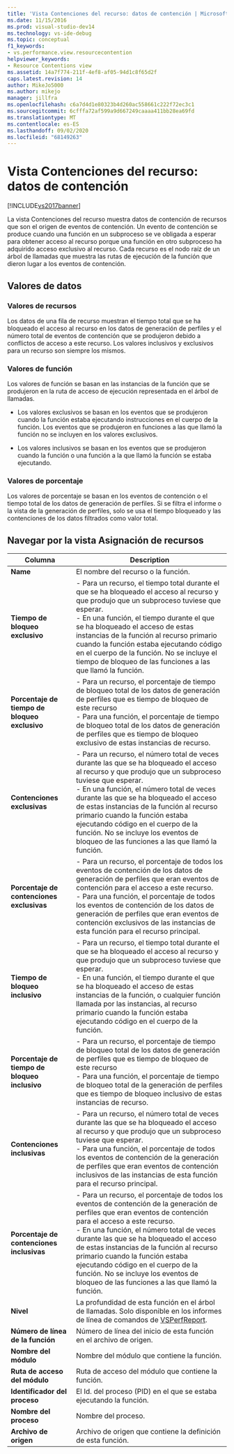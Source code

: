 ```yaml
---
title: 'Vista Contenciones del recurso: datos de contención | Microsoft Docs'
ms.date: 11/15/2016
ms.prod: visual-studio-dev14
ms.technology: vs-ide-debug
ms.topic: conceptual
f1_keywords:
- vs.performance.view.resourcecontention
helpviewer_keywords:
- Resource Contentions view
ms.assetid: 14a7f774-211f-4ef8-af05-94d1c8f65d2f
caps.latest.revision: 14
author: MikeJo5000
ms.author: mikejo
manager: jillfra
ms.openlocfilehash: c6a7d4d1e80323b4d260ac558661c222f72ec3c1
ms.sourcegitcommit: 6cfffa72af599a9d667249caaaa411bb28ea69fd
ms.translationtype: MT
ms.contentlocale: es-ES
ms.lasthandoff: 09/02/2020
ms.locfileid: "68149263"
---
```

# <a name="resource-contentions-view---contention-data"></a>Vista Contenciones del recurso: datos de contención
[!INCLUDE[vs2017banner](../includes/vs2017banner.md)]

La vista Contenciones del recurso muestra datos de contención de recursos que son el origen de eventos de contención. Un evento de contención se produce cuando una función en un subproceso se ve obligada a esperar para obtener acceso al recurso porque una función en otro subproceso ha adquirido acceso exclusivo al recurso. Cada recurso es el nodo raíz de un árbol de llamadas que muestra las rutas de ejecución de la función que dieron lugar a los eventos de contención.  
  
## <a name="data-values"></a>Valores de datos  
  
### <a name="resource-values"></a>Valores de recursos  
 Los datos de una fila de recurso muestran el tiempo total que se ha bloqueado el acceso al recurso en los datos de generación de perfiles y el número total de eventos de contención que se produjeron debido a conflictos de acceso a este recurso. Los valores inclusivos y exclusivos para un recurso son siempre los mismos.  
  
### <a name="function-values"></a>Valores de función  
 Los valores de función se basan en las instancias de la función que se produjeron en la ruta de acceso de ejecución representada en el árbol de llamadas.  
  
- Los valores exclusivos se basan en los eventos que se produjeron cuando la función estaba ejecutando instrucciones en el cuerpo de la función. Los eventos que se produjeron en funciones a las que llamó la función no se incluyen en los valores exclusivos.  
  
- Los valores inclusivos se basan en los eventos que se produjeron cuando la función o una función a la que llamó la función se estaba ejecutando.  
  
### <a name="percentage-values"></a>Valores de porcentaje  
 Los valores de porcentaje se basan en los eventos de contención o el tiempo total de los datos de generación de perfiles. Si se filtra el informe o la vista de la generación de perfiles, solo se usa el tiempo bloqueado y las contenciones de los datos filtrados como valor total.  
  
## <a name="navigating-the-resource-allocation-view"></a>Navegar por la vista Asignación de recursos  
  
|Columna|Description|  
|------------|-----------------|  
|**Name**|El nombre del recurso o la función.|  
|**Tiempo de bloqueo exclusivo**|-   Para un recurso, el tiempo total durante el que se ha bloqueado el acceso al recurso y que produjo que un subproceso tuviese que esperar.<br />-   En una función, el tiempo durante el que se ha bloqueado el acceso de estas instancias de la función al recurso primario cuando la función estaba ejecutando código en el cuerpo de la función. No se incluye el tiempo de bloqueo de las funciones a las que llamó la función.|  
|**Porcentaje de tiempo de bloqueo exclusivo**|-   Para un recurso, el porcentaje de tiempo de bloqueo total de los datos de generación de perfiles que es tiempo de bloqueo de este recurso<br />-   Para una función, el porcentaje de tiempo de bloqueo total de los datos de generación de perfiles que es tiempo de bloqueo exclusivo de estas instancias de recurso.|  
|**Contenciones exclusivas**|-   Para un recurso, el número total de veces durante las que se ha bloqueado el acceso al recurso y que produjo que un subproceso tuviese que esperar.<br />-   En una función, el número total de veces durante las que se ha bloqueado el acceso de estas instancias de la función al recurso primario cuando la función estaba ejecutando código en el cuerpo de la función. No se incluye los eventos de bloqueo de las funciones a las que llamó la función.|  
|**Porcentaje de contenciones exclusivas**|-   Para un recurso, el porcentaje de todos los eventos de contención de los datos de generación de perfiles que eran eventos de contención para el acceso a este recurso.<br />-   Para una función, el porcentaje de todos los eventos de contención de los datos de generación de perfiles que eran eventos de contención exclusivos de las instancias de esta función para el recurso principal.|  
|**Tiempo de bloqueo inclusivo**|-   Para un recurso, el tiempo total durante el que se ha bloqueado el acceso al recurso y que produjo que un subproceso tuviese que esperar.<br />-   En una función, el tiempo durante el que se ha bloqueado el acceso de estas instancias de la función, o cualquier función llamada por las instancias, al recurso primario cuando la función estaba ejecutando código en el cuerpo de la función.|  
|**Porcentaje de tiempo de bloqueo inclusivo**|-   Para un recurso, el porcentaje de tiempo de bloqueo total de los datos de generación de perfiles que es tiempo de bloqueo de este recurso<br />-   Para una función, el porcentaje de tiempo de bloqueo total de la generación de perfiles que es tiempo de bloqueo inclusivo de estas instancias de recurso.|  
|**Contenciones inclusivas**|-   Para un recurso, el número total de veces durante las que se ha bloqueado el acceso al recurso y que produjo que un subproceso tuviese que esperar.<br />-   Para una función, el porcentaje de todos los eventos de contención de la generación de perfiles que eran eventos de contención inclusivos de las instancias de esta función para el recurso principal.|  
|**Porcentaje de contenciones inclusivas**|-   Para un recurso, el porcentaje de todos los eventos de contención de la generación de perfiles que eran eventos de contención para el acceso a este recurso.<br />-   En una función, el número total de veces durante las que se ha bloqueado el acceso de estas instancias de la función al recurso primario cuando la función estaba ejecutando código en el cuerpo de la función. No se incluye los eventos de bloqueo de las funciones a las que llamó la función.|  
|**Nivel**|La profundidad de esta función en el árbol de llamadas. Solo disponible en los informes de línea de comandos de [VSPerfReport](../profiling/vsperfreport.md).|  
|**Número de línea de la función**|Número de línea del inicio de esta función en el archivo de origen.|  
|**Nombre del módulo**|Nombre del módulo que contiene la función.|  
|**Ruta de acceso del módulo**|Ruta de acceso del módulo que contiene la función.|  
|**Identificador del proceso**|El Id. del proceso (PID) en el que se estaba ejecutando la función.|  
|**Nombre del proceso**|Nombre del proceso.|  
|**Archivo de origen**|Archivo de origen que contiene la definición de esta función.|
